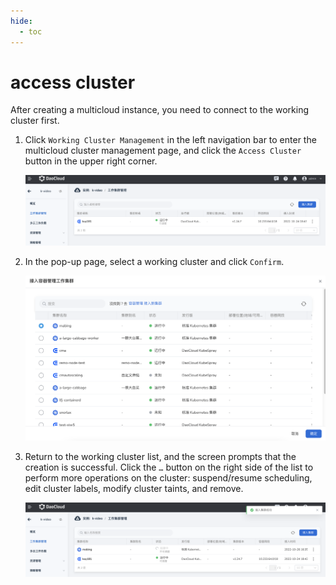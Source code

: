 ```yaml
---
hide:
  - toc
---
```


# access cluster

After creating a multicloud instance, you need to connect to the working cluster first.

1. Click `Working Cluster Management` in the left navigation bar to enter the multicloud cluster management page, and click the `Access Cluster` button in the upper right corner.

    ![join](../images/join01.png)

2. In the pop-up page, select a working cluster and click `Confirm`.

    ![join](../images/join02.png)

3. Return to the working cluster list, and the screen prompts that the creation is successful. Click the `…` button on the right side of the list to perform more operations on the cluster: suspend/resume scheduling, edit cluster labels, modify cluster taints, and remove.

    ![join](../images/join03.png)